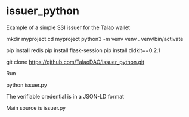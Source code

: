 # issuer_python
Example of a simple SSI issuer for the Talao wallet

mkdir myproject
cd myproject
python3 -m venv venv
. venv/bin/activate

pip install redis
pip install flask-session
pip install didkit==0.2.1


git clone https://github.com/TalaoDAO/issuer_python.git

Run

python issuer.py

The verifiable credential is in a JSON-LD format

Main source is issuer.py
